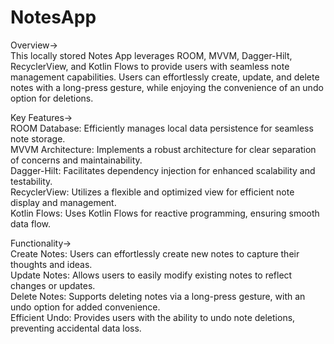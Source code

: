 # NotesApp

Overview->                                                                                                                                             
This locally stored Notes App leverages ROOM, MVVM, Dagger-Hilt, RecyclerView, and Kotlin Flows to provide users with seamless note management capabilities. Users can effortlessly create, update, and delete notes with a long-press gesture, while enjoying the convenience of an undo option for deletions.

Key Features->               
ROOM Database: Efficiently manages local data persistence for seamless note storage.         
MVVM Architecture: Implements a robust architecture for clear separation of concerns and maintainability.      
Dagger-Hilt: Facilitates dependency injection for enhanced scalability and testability.      
RecyclerView: Utilizes a flexible and optimized view for efficient note display and management.    
Kotlin Flows: Uses Kotlin Flows for reactive programming, ensuring smooth data flow.    

Functionality->             
Create Notes: Users can effortlessly create new notes to capture their thoughts and ideas.       
Update Notes: Allows users to easily modify existing notes to reflect changes or updates.     
Delete Notes: Supports deleting notes via a long-press gesture, with an undo option for added convenience.     
Efficient Undo: Provides users with the ability to undo note deletions, preventing accidental data loss.      
